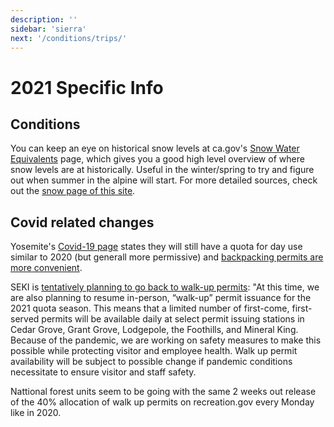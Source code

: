```yaml
---
description: ''
sidebar: 'sierra'
next: '/conditions/trips/'
---
```


# 2021 Specific Info

## Conditions

You can keep an eye on historical snow levels at ca.gov's [Snow Water Equivalents](https://cdec.water.ca.gov/snowapp/sweq.action) page, which gives you a good high level overview of where snow levels are at historically. Useful in the winter/spring to try and figure out when summer in the alpine will start. For more detailed sources, check out the [snow page of this site](../snow/).

## Covid related changes

Yosemite's [Covid-19 page](https://www.nps.gov/yose/planyourvisit/covid19.htm) states they will still have a quota for day use similar to 2020 (but generall more permissive) and [backpacking permits are more convenient](https://www.nps.gov/yose/planyourvisit/covid19.htm#onthisPage-2).

SEKI is [tentatively planning to go back to walk-up permits](https://www.nps.gov/seki/planyourvisit/wilderness_permits.htm): "At this time, we are also planning to resume in-person, “walk-up” permit issuance for the 2021 quota season. This means that a limited number of first-come, first-served permits will be available daily at select permit issuing stations in Cedar Grove, Grant Grove, Lodgepole, the Foothills, and Mineral King. Because of the pandemic, we are working on safety measures to make this possible while protecting visitor and employee health. Walk up permit availability will be subject to possible change if pandemic conditions necessitate to ensure visitor and staff safety. 

Nattional forest units seem to be going with the same 2 weeks out release of the 40% allocation of walk up permits on recreation.gov every Monday like in 2020.